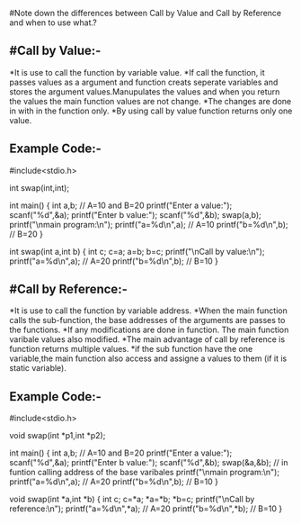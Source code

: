 #Note down the differences between Call by Value and Call by Reference and when to use what.?




#Call by Value:-
-------------

*It is use to call the function by variable value.
*If call the function, it passes values as a argument and function creats seperate variables and stores the argument values.Manupulates the values and when you return the values the main function values are not change.
*The changes are done in with in the function only.
*By using call by value function returns only one value.



Example Code:-
------------

#include<stdio.h>

int swap(int,int);

int main()
{
int a,b;                           // A=10 and B=20
printf("Enter a value:");
scanf("%d",&a);
printf("Enter b value:");
scanf("%d",&b);
swap(a,b);
printf("\nmain program:\n");
printf("a=%d\n",a);			// A=10
printf("b=%d\n",b);			// B=20
}

int swap(int a,int b)
{
int c;
c=a;
a=b;
b=c;
printf("\nCall by value:\n");
printf("a=%d\n",a);			// A=20
printf("b=%d\n",b);			// B=10
}


#Call by Reference:-
------------------

*It is use to call the function by variable address.
*When the main function calls the sub-function, the base addresses of the arguments are passes to the functions.
*If any modifications are done in function. The main function varibale values also modified.
*The main advantage of call by reference is function returns multiple values.
*if the sub function have the one variable,the main function also access and assigne a values to them (if it is static variable).
  



Example Code:-
-------------

#include<stdio.h>

void swap(int *p1,int *p2);

int main()
{
int a,b;				// A=10   and   B=20
printf("Enter a value:");
scanf("%d",&a);
printf("Enter b value:");
scanf("%d",&b);
swap(&a,&b);				// in funtion calling address of the base varibales
printf("\nmain program:\n");
printf("a=%d\n",a);			// A=20
printf("b=%d\n",b);			// B=10
}

void swap(int *a,int *b)
{
int c;
c=*a;
*a=*b;
*b=c;
printf("\nCall by reference:\n");
printf("a=%d\n",*a);			// A=20
printf("b=%d\n",*b);			// B=10
}
          
